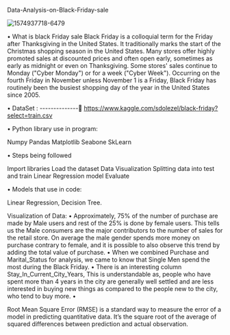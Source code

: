 Data-Analysis-on-Black-Friday-sale

![1574937718-6479](https://user-images.githubusercontent.com/58718316/160049627-c449d459-e1e4-4299-af08-e2d6f2a6c534.jpg)



•	What is black Friday sale
Black Friday is a colloquial term for the Friday after Thanksgiving in the United States. It traditionally marks the start of the Christmas shopping season in the United States. Many stores offer highly promoted sales at discounted prices and often open early, sometimes as early as midnight or even on Thanksgiving. Some stores' sales continue to Monday ("Cyber Monday") or for a week ("Cyber Week").
Occurring on the fourth Friday in November unless November 1 is a Friday, Black Friday has routinely been the busiest shopping day of the year in the United States since 2005.


•	DataSet  : --------------    https://www.kaggle.com/sdolezel/black-friday?select=train.csv

•	Python library use in program:

Numpy
Pandas
Matplotlib
Seabone
SkLearn

•	Steps being followed 

Import libraries
Load the dataset
Data Visualization
Splitting data into test and train
Linear Regression model
Evaluate


•	Models that use in code:

Linear Regression, Decision Tree.



Visualization of Data:
•	Approximately, 75% of the number of purchase are made by Male users and rest of the 25% is done by female users. This tells us the Male consumers are the major contributors to the number of sales for the retail store. On average the male gender spends more money on purchase contrary to female, and it is possible to also observe this trend by adding the total value of purchase.
•	When we combined Purchase and Marital_Status for analysis, we came to know that Single Men spend the most during the Black Friday. 
•	There is an interesting column Stay_In_Current_City_Years, This is understandable as, people who have spent more than 4 years in the city are generally well settled and are less interested in buying new things as compared to the people new to the city, who tend to buy more.
•	

Root Mean Square Error (RMSE) is a standard way to measure the error of a model in predicting quantitative data. It’s the square root of the average of squared differences between prediction and actual observation.

